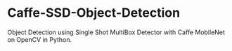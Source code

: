 # Caffe-SSD-Object-Detection
Object Detection using Single Shot MultiBox Detector with Caffe MobileNet on OpenCV in Python.
